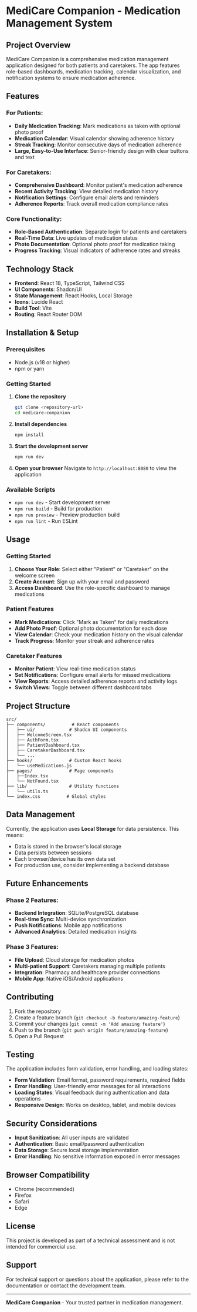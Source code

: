 
# MediCare Companion - Medication Management System

## Project Overview

MediCare Companion is a comprehensive medication management application designed for both patients and caretakers. The app features role-based dashboards, medication tracking, calendar visualization, and notification systems to ensure medication adherence.

## Features

### For Patients:
- **Daily Medication Tracking**: Mark medications as taken with optional photo proof
- **Medication Calendar**: Visual calendar showing adherence history
- **Streak Tracking**: Monitor consecutive days of medication adherence
- **Large, Easy-to-Use Interface**: Senior-friendly design with clear buttons and text

### For Caretakers:
- **Comprehensive Dashboard**: Monitor patient's medication adherence
- **Recent Activity Tracking**: View detailed medication history
- **Notification Settings**: Configure email alerts and reminders
- **Adherence Reports**: Track overall medication compliance rates

### Core Functionality:
- **Role-Based Authentication**: Separate login for patients and caretakers
- **Real-Time Data**: Live updates of medication status
- **Photo Documentation**: Optional photo proof for medication taking
- **Progress Tracking**: Visual indicators of adherence rates and streaks

## Technology Stack

- **Frontend**: React 18, TypeScript, Tailwind CSS
- **UI Components**: Shadcn/UI
- **State Management**: React Hooks, Local Storage
- **Icons**: Lucide React
- **Build Tool**: Vite
- **Routing**: React Router DOM

## Installation & Setup

### Prerequisites
- Node.js (v18 or higher)
- npm or yarn

### Getting Started

1. **Clone the repository**
   ```bash
   git clone <repository-url>
   cd medicare-companion
   ```

2. **Install dependencies**
   ```bash
   npm install
   ```

3. **Start the development server**
   ```bash
   npm run dev
   ```

4. **Open your browser**
   Navigate to `http://localhost:8080` to view the application

### Available Scripts

- `npm run dev` - Start development server
- `npm run build` - Build for production
- `npm run preview` - Preview production build
- `npm run lint` - Run ESLint

## Usage

### Getting Started
1. **Choose Your Role**: Select either "Patient" or "Caretaker" on the welcome screen
2. **Create Account**: Sign up with your email and password
3. **Access Dashboard**: Use the role-specific dashboard to manage medications

### Patient Features
- **Mark Medications**: Click "Mark as Taken" for daily medications
- **Add Photo Proof**: Optional photo documentation for each dose
- **View Calendar**: Check your medication history on the visual calendar
- **Track Progress**: Monitor your streak and adherence rates

### Caretaker Features
- **Monitor Patient**: View real-time medication status
- **Set Notifications**: Configure email alerts for missed medications
- **View Reports**: Access detailed adherence reports and activity logs
- **Switch Views**: Toggle between different dashboard tabs

## Project Structure

```
src/
├── components/          # React components
│   ├── ui/             # Shadcn UI components
│   ├── WelcomeScreen.tsx
│   ├── AuthForm.tsx
│   ├── PatientDashboard.tsx
│   ├── CaretakerDashboard.tsx
│   └── ...
├── hooks/              # Custom React hooks
│   └── useMedications.js
├── pages/              # Page components
│   ├──Index.tsx
│   └── NotFound.tsx
├── lib/                # Utility functions
│   └── utils.ts
└── index.css          # Global styles
```

## Data Management

Currently, the application uses **Local Storage** for data persistence. This means:
- Data is stored in the browser's local storage
- Data persists between sessions
- Each browser/device has its own data set
- For production use, consider implementing a backend database

## Future Enhancements

### Phase 2 Features:
- **Backend Integration**: SQLite/PostgreSQL database
- **Real-time Sync**: Multi-device synchronization
- **Push Notifications**: Mobile app notifications
- **Advanced Analytics**: Detailed medication insights

### Phase 3 Features:
- **File Upload**: Cloud storage for medication photos
- **Multi-patient Support**: Caretakers managing multiple patients
- **Integration**: Pharmacy and healthcare provider connections
- **Mobile App**: Native iOS/Android applications

## Contributing

1. Fork the repository
2. Create a feature branch (`git checkout -b feature/amazing-feature`)
3. Commit your changes (`git commit -m 'Add amazing feature'`)
4. Push to the branch (`git push origin feature/amazing-feature`)
5. Open a Pull Request

## Testing

The application includes form validation, error handling, and loading states:

- **Form Validation**: Email format, password requirements, required fields
- **Error Handling**: User-friendly error messages for all interactions
- **Loading States**: Visual feedback during authentication and data operations
- **Responsive Design**: Works on desktop, tablet, and mobile devices

## Security Considerations

- **Input Sanitization**: All user inputs are validated
- **Authentication**: Basic email/password authentication
- **Data Storage**: Secure local storage implementation
- **Error Handling**: No sensitive information exposed in error messages

## Browser Compatibility

- Chrome (recommended)
- Firefox
- Safari
- Edge

## License

This project is developed as part of a technical assessment and is not intended for commercial use.

## Support

For technical support or questions about the application, please refer to the documentation or contact the development team.

---

**MediCare Companion** - Your trusted partner in medication management.
